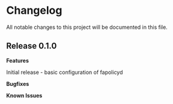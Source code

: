 # Changelog

All notable changes to this project will be documented in this file.

## Release 0.1.0

**Features**

Initial release - basic configuration of fapolicyd

**Bugfixes**

**Known Issues**
